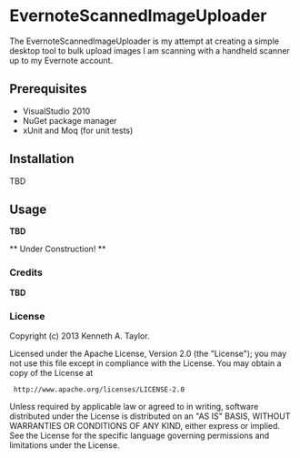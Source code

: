 # EvernoteScannedImageUploader

The EvernoteScannedImageUploader is my attempt at creating a simple desktop tool to bulk upload images I am scanning with a handheld scanner up to my Evernote account.

## Prerequisites

* VisualStudio 2010
* NuGet package manager
* xUnit and Moq (for unit tests)

## Installation

TBD

## Usage

**TBD**

** Under Construction! **

### Credits

**TBD**

### License

Copyright (c) 2013 Kenneth A. Taylor. 

Licensed under the Apache License, Version 2.0 (the "License");  you may not use this file except in compliance with the License.
You may obtain a copy of the License at

     http://www.apache.org/licenses/LICENSE-2.0

Unless required by applicable law or agreed to in writing, software distributed under the License is distributed on an "AS IS" BASIS, WITHOUT WARRANTIES OR CONDITIONS OF ANY KIND, either express or implied. See the License for the specific language governing permissions and limitations under the License.